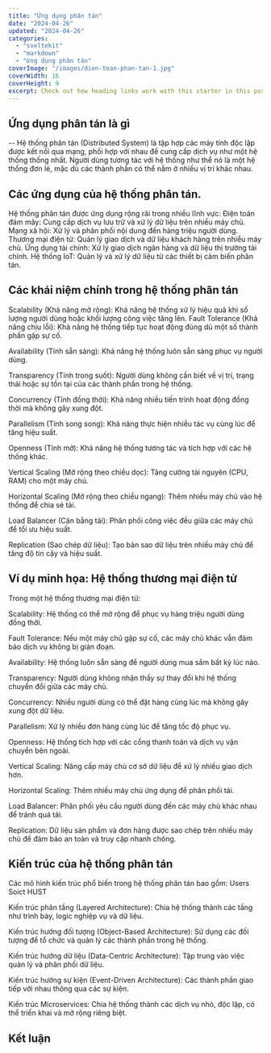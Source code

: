 ```yaml
---
title: "Ứng dụng phân tán"
date: "2024-04-26"
updated: "2024-04-26"
categories:
  - "sveltekit"
  - "markdown"
  - "ứng dụng phân tán"
coverImage: "/images/dien-toan-phan-tan-1.jpg"
coverWidth: 16
coverHeight: 9
excerpt: Check out how heading links work with this starter in this post.
---
```


## Ứng dụng phân tán là gì 
-- Hệ thống phân tán (Distributed System) là tập hợp các máy tính độc lập được kết nối qua mạng, phối hợp với nhau để cung cấp dịch vụ như một hệ thống thống nhất. Người dùng tương tác với hệ thống như thể nó là một hệ thống đơn lẻ, mặc dù các thành phần có thể nằm ở nhiều vị trí khác nhau.​

## Các ứng dụng của hệ thống phân tán.
Hệ thống phân tán được ứng dụng rộng rãi trong nhiều lĩnh vực:
Điện toán đám mây: Cung cấp dịch vụ lưu trữ và xử lý dữ liệu trên nhiều máy chủ.​
Mạng xã hội: Xử lý và phân phối nội dung đến hàng triệu người dùng.​
Thương mại điện tử: Quản lý giao dịch và dữ liệu khách hàng trên nhiều máy chủ.​
Ứng dụng tài chính: Xử lý giao dịch ngân hàng và dữ liệu thị trường tài chính.​
Hệ thống IoT: Quản lý và xử lý dữ liệu từ các thiết bị cảm biến phân tán.
## Các khái niệm chính trong hệ thống phân tán
Scalability (Khả năng mở rộng): Khả năng hệ thống xử lý hiệu quả khi số lượng người dùng hoặc khối lượng công việc tăng lên.​
Fault Tolerance (Khả năng chịu lỗi): Khả năng hệ thống tiếp tục hoạt động đúng dù một số thành phần gặp sự cố.​

Availability (Tính sẵn sàng): Khả năng hệ thống luôn sẵn sàng phục vụ người dùng.​

Transparency (Tính trong suốt): Người dùng không cần biết về vị trí, trạng thái hoặc sự tồn tại của các thành phần trong hệ thống.​

Concurrency (Tính đồng thời): Khả năng nhiều tiến trình hoạt động đồng thời mà không gây xung đột.​

Parallelism (Tính song song): Khả năng thực hiện nhiều tác vụ cùng lúc để tăng hiệu suất.​

Openness (Tính mở): Khả năng hệ thống tương tác và tích hợp với các hệ thống khác.​

Vertical Scaling (Mở rộng theo chiều dọc): Tăng cường tài nguyên (CPU, RAM) cho một máy chủ.​

Horizontal Scaling (Mở rộng theo chiều ngang): Thêm nhiều máy chủ vào hệ thống để chia sẻ tải.​

Load Balancer (Cân bằng tải): Phân phối công việc đều giữa các máy chủ để tối ưu hiệu suất.​

Replication (Sao chép dữ liệu): Tạo bản sao dữ liệu trên nhiều máy chủ để tăng độ tin cậy và hiệu suất.​

## Ví dụ minh họa: Hệ thống thương mại điện tử
Trong một hệ thống thương mại điện tử:​

Scalability: Hệ thống có thể mở rộng để phục vụ hàng triệu người dùng đồng thời.​

Fault Tolerance: Nếu một máy chủ gặp sự cố, các máy chủ khác vẫn đảm bảo dịch vụ không bị gián đoạn.​

Availability: Hệ thống luôn sẵn sàng để người dùng mua sắm bất kỳ lúc nào.​

Transparency: Người dùng không nhận thấy sự thay đổi khi hệ thống chuyển đổi giữa các máy chủ.​

Concurrency: Nhiều người dùng có thể đặt hàng cùng lúc mà không gây xung đột dữ liệu.​

Parallelism: Xử lý nhiều đơn hàng cùng lúc để tăng tốc độ phục vụ.​

Openness: Hệ thống tích hợp với các cổng thanh toán và dịch vụ vận chuyển bên ngoài.​

Vertical Scaling: Nâng cấp máy chủ cơ sở dữ liệu để xử lý nhiều giao dịch hơn.​

Horizontal Scaling: Thêm nhiều máy chủ ứng dụng để phân phối tải.​

Load Balancer: Phân phối yêu cầu người dùng đến các máy chủ khác nhau để tránh quá tải.​

Replication: Dữ liệu sản phẩm và đơn hàng được sao chép trên nhiều máy chủ để đảm bảo an toàn và truy cập nhanh chóng.
## Kiến trúc của hệ thống phân tán
Các mô hình kiến trúc phổ biến trong hệ thống phân tán bao gồm:​
Users Soict HUST

Kiến trúc phân tầng (Layered Architecture): Chia hệ thống thành các tầng như trình bày, logic nghiệp vụ và dữ liệu.​

Kiến trúc hướng đối tượng (Object-Based Architecture): Sử dụng các đối tượng để tổ chức và quản lý các thành phần trong hệ thống.​

Kiến trúc hướng dữ liệu (Data-Centric Architecture): Tập trung vào việc quản lý và phân phối dữ liệu.​

Kiến trúc hướng sự kiện (Event-Driven Architecture): Các thành phần giao tiếp với nhau thông qua các sự kiện.​

Kiến trúc Microservices: Chia hệ thống thành các dịch vụ nhỏ, độc lập, có thể triển khai và mở rộng riêng biệt.
## Kết luận  
